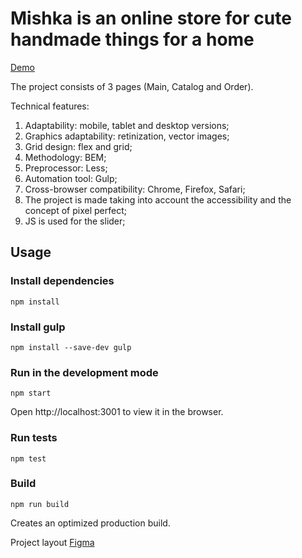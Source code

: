 # Mishka is an online store for cute handmade things for a home

<a href="https://inkmakhova.github.io/mishka-en/">Demo</a>

The project consists of 3 pages (Main, Catalog and Order).

Technical features:
1. Adaptability: mobile, tablet and desktop versions;
2. Graphics adaptability: retinization, vector images;
3. Grid design: flex and grid;
4. Methodology: BEM;
5. Preprocessor: Less;
6. Automation tool: Gulp;
7. Cross-browser compatibility: Chrome, Firefox, Safari;
8. The project is made taking into account the accessibility and the concept of pixel perfect;
9. JS is used for the slider;
## Usage

### Install dependencies
```
npm install
```

### Install gulp
```
npm install --save-dev gulp
```

### Run in the development mode
```
npm start
```
Open http://localhost:3001 to view it in the browser.

### Run tests
```
npm test
```

### Build
```
npm run build
```

Creates an optimized production build.

Project layout <a href="https://www.figma.com/file/hlAaHoIe3m1WS5mftvlr9t/HTML-2-%2F-%D0%9C%D0%B8%D1%88%D0%BA%D0%B0-(22)?node-id=43%3A122">Figma</a>
